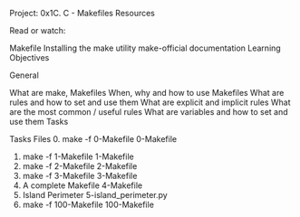 Project: 0x1C. C - Makefiles
Resources

Read or watch:

Makefile
Installing the make utility
make-official documentation
Learning Objectives

General

What are make, Makefiles
When, why and how to use Makefiles
What are rules and how to set and use them
What are explicit and implicit rules
What are the most common / useful rules
What are variables and how to set and use them
Tasks

Tasks	Files
0. make -f 0-Makefile	0-Makefile
1. make -f 1-Makefile	1-Makefile
2. make -f 2-Makefile	2-Makefile
3. make -f 3-Makefile	3-Makefile
4. A complete Makefile	4-Makefile
5. Island Perimeter	5-island_perimeter.py
6. make -f 100-Makefile	100-Makefile
